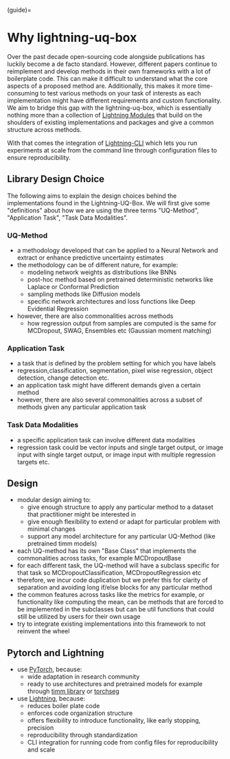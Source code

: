 (guide)=

# Why lightning-uq-box

Over the past decade open-sourcing code alongside publications has luckily become a de facto standard. However, different papers continue to reimplement and develop methods in their own frameworks with a lot of boilerplate code. This can make it difficult to understand what the core aspects of a proposed method are. Additionally, this makes it more time-consuming to test various methods on your task of interests as each implementation might have different requirements and custom functionality. We aim to bridge this gap with the lightning-uq-box, which is essentially nothing more than a collection of [Lightning Modules](https://lightning.ai/docs/pytorch/stable/common/lightning_module.html) that build on the shoulders of existing implementations and packages and give a common structure across methods.

With that comes the integration of [Lightning-CLI](https://lightning.ai/docs/pytorch/stable/api/lightning.pytorch.cli.LightningCLI.html) which lets you run experiments at scale from the command line through configuration files to ensure reproducibility.

## Library Design Choice

The following aims to explain the design choices behind the implementations found in the Lightning-UQ-Box. We will first give some "definitions" about how we are using the three terms "UQ-Method", "Application Task", "Task Data Modalities".


### UQ-Method
- a methodology developed that can be applied to a Neural Network and extract or
  enhance predictive uncertainty estimates
- the methodology can be of different nature, for example:
  - modeling network weights as distributions like BNNs
  - post-hoc method based on pretrained deterministic networks like Laplace or
    Conformal Prediction
  - sampling methods like Diffusion models
  - specific network architectures and loss functions like Deep Evidential
    Regression
- however, there are also commonalities across methods
  - how regression output from samples are computed is the same for MCDropout,
    SWAG, Ensembles etc (Gaussian moment matching)

### Application Task
- a task that is defined by the problem setting for which you have labels
- regression,classification, segmentation, pixel wise regression, object
  detection, change detection etc.
- an application task might have different demands given a certain method
- however, there are also several commonalities across a subset of methods
  given any particular application task

### Task Data Modalities
- a specific application task can involve different data modalities
- regression task could be vector inputs and single target output, or image
  input with single target output, or image input with multiple regression
  targets etc.

## Design

- modular design aiming to:
  - give enough structure to apply any particular method to a
    dataset that practitioner might be interested in
  - give enough flexibility to extend or adapt for particular problem with minimal
    changes
  - support any model architecture for any particular UQ-Method (like pretrained timm models)
- each UQ-method has its own "Base Class" that implements the commonalities across tasks, for example MCDropoutBase
- for each different task, the UQ-method will have a subclass specific for that
  task so MCDropoutClassification, MCDropoutRegression etc
- therefore, we incur code duplication but we prefer this for clarity of separation and avoiding long if/else blocks
  for any particular method
- the common features across tasks like the metrics for example, or
  functionality like computing the mean, can be methods that are forced to be
  implemented in the subclasses but can be util functions that could still be utilized by users for their own usage
- try to integrate existing implementations into this framework to not reinvent the wheel

## Pytorch and Lightning
- use [PyTorch](https://pytorch.org/docs/stable/index.html), because:
  - wide adaptation in research community
  - ready to use architectures and pretrained models for example through [timm library](https://github.com/huggingface/pytorch-image-models)
    or [torchseg](https://github.com/isaaccorley/torchseg)
- use [Lightning](https://lightning.ai/docs/pytorch/stable/), because:
  - reduces boiler plate code
  - enforces code organization structure
  - offers flexibility to introduce functionality, like early stopping, precision
  - reproducibility through standardization
  - CLI integration for running code from config files for reproducibility and scale
